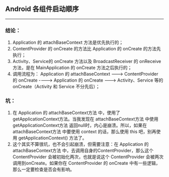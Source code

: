## Android 各组件启动顺序
---

### 结论：
1. Application 的 attachBaseContext 方法是优先执行的；
2. ContentProvider 的 onCreate 的方法比 Application 的 onCreate 的方法先执行；
3. Activity、Service的 onCreate 方法以及 BroadcastReceiver 的 onReceive 方法，是在 MainApplication 的 onCreate 方法之后执行的；
4. 调用流程为： Application 的 attachBaseContext ---> ContentProvider 的 onCreate ----> Application 的 onCreate ---> Activity、Service 等的 onCreate（Activity 和 Service 不分先后）；

### 坑：
1. 在 Application 的 attachBaseContext方法 中，使用了 getApplicationContext方法。当我发现在 attachBaseContext方法 中使用 getApplicationContext方法 返回null时，内心是崩溃。所以，如果在 attachBaseContext方法 中要使用 context 的话，那么使用 this 吧，别再使用 getApplicationContext() 方法了。
2. 这个其实不算很坑，也不会引起崩溃，但需要注意：在 Application 的 attachBaseContext方法 中，去调用自身的ContentProvider，那么这个 ContentProvider 会被初始化两次，也就是说这个 ContentProvider 会被两次调用到onCreate。如果你在 ContentProvider 的 onCreate 中有一些逻辑，那么一定要检查是否会有影响。



